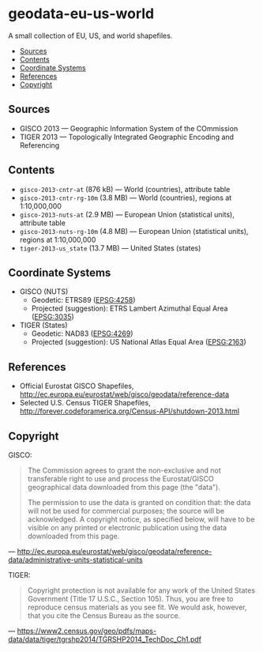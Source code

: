 geodata-eu-us-world
===================

A small collection of EU, US, and world shapefiles.

<!-- TOC depthFrom:1 orderedList:false -->

- [Sources](#sources)
- [Contents](#contents)
- [Coordinate Systems](#coordinate-systems)
- [References](#references)
- [Copyright](#copyright)

<!-- /TOC -->

## Sources

- GISCO 2013 &mdash; Geographic Information System of the COmmission
- TIGER 2013 &mdash; Topologically Integrated Geographic Encoding and Referencing

## Contents

- `gisco-2013-cntr-at` (876 kB) &mdash; World (countries), attribute table
- `gisco-2013-cntr-rg-10m` (3.8 MB) &mdash; World (countries), regions at 1:10,000,000
- `gisco-2013-nuts-at` (2.9 MB) &mdash; European Union (statistical units), attribute table
- `gisco-2013-nuts-rg-10m` (4.8 MB) &mdash; European Union (statistical units), regions at 1:10,000,000
- `tiger-2013-us_state` (13.7 MB) &mdash; United States (states)

## Coordinate Systems

- GISCO (NUTS)
  - Geodetic: ETRS89 ([EPSG:4258](https://epsg.io/4258))
  - Projected (suggestion): ETRS Lambert Azimuthal Equal Area ([EPSG:3035](https://epsg.io/3035))
- TIGER (States)
  - Geodetic: NAD83 ([EPSG:4269](https://epsg.io/4269))
  - Projected (suggestion): US National Atlas Equal Area ([EPSG:2163](https://epsg.io/2163))

## References

- Official Eurostat GISCO Shapefiles, http://ec.europa.eu/eurostat/web/gisco/geodata/reference-data
- Selected U.S. Census TIGER Shapefiles, http://forever.codeforamerica.org/Census-API/shutdown-2013.html

## Copyright

GISCO:

>The Commission agrees to grant the non-exclusive and not transferable right to use and process the Eurostat/GISCO geographical data downloaded from this page (the "data").
>
>The permission to use the data is granted on condition that: the data will not be used for commercial purposes; the source will be acknowledged. A copyright notice, as specified below, will have to be visible on any printed or electronic publication using the data downloaded from this page.

&mdash; http://ec.europa.eu/eurostat/web/gisco/geodata/reference-data/administrative-units-statistical-units

TIGER:

> Copyright protection is not available for any work of the United States Government (Title 17 U.S.C., Section 105). Thus, you are free to reproduce census materials as you see fit. We would ask, however, that you cite the Census Bureau as the source.

&mdash; https://www2.census.gov/geo/pdfs/maps-data/data/tiger/tgrshp2014/TGRSHP2014_TechDoc_Ch1.pdf
